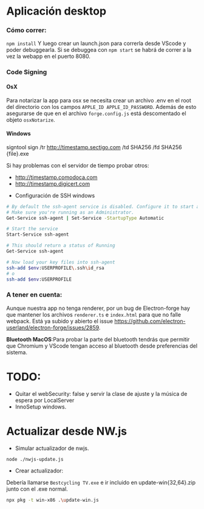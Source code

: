 # Aplicación desktop

### Cómo correr:

`npm install`
Y luego crear un launch.json para correrla desde VScode y poder debuggearla.
Si se debuggea con `npm start` se habrá de correr a la vez la webapp en el puerto 8080.

### Code Signing

#### OsX

Para notarizar la app para osx se necesita crear un archivo .env en el root del directorio con los campos `APPLE_ID APPLE_ID_PASSWORD`. Además de esto asegurarse de que en el archivo `forge.config.js` está descomentado el objeto `osxNotarize`.

#### Windows

signtool sign /tr http://timestamp.sectigo.com /td SHA256 /fd SHA256 {file}.exe

Si hay problemas con el servidor de tiempo probar otros:

- http://timestamp.comodoca.com
- http://timestamp.digicert.com

* Configuración de SSH windows

```bash
# By default the ssh-agent service is disabled. Configure it to start automatically.
# Make sure you're running as an Administrator.
Get-Service ssh-agent | Set-Service -StartupType Automatic

# Start the service
Start-Service ssh-agent

# This should return a status of Running
Get-Service ssh-agent

# Now load your key files into ssh-agent
ssh-add $env:USERPROFILE\.ssh\id_rsa
# o
ssh-add $env:USERPROFILE
```

### A tener en cuenta:

Aunque nuestra app no tenga renderer, por un bug de Electron-forge hay que mantener los archivos `renderer.ts` e `index.html` para que no falle webpack. Está ya subido y abierto el issue https://github.com/electron-userland/electron-forge/issues/2859.

**Bluetooth MacOS**:Para probar la parte del bluetooth tendrás que permitir que Chromium y VScode tengan acceso al bluetooth desde preferencias del sistema.

# TODO:

- Quitar el webSecurity: false y servir la clase de ajuste y la música de espera por LocalServer
- InnoSetup windows.

# Actualizar desde NW.js

- Simular actualizador de nwjs.

```bash
node ./nwjs-update.js
```

- Crear actualizador:

Debería llamarse `Bestcycling TV.exe` e ir incluido en update-win{32,64}.zip junto con el .exe normal.

```bash
npx pkg -t win-x86 .\update-win.js
```
